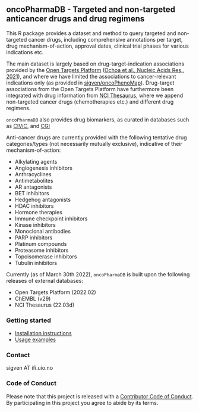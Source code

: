 
<br>

## oncoPharmaDB - Targeted and non-targeted anticancer drugs and drug regimens


This R package provides a dataset and method to query targeted and non-targeted cancer drugs, including comprehensive annotations per target, drug mechanism-of-action, approval dates, clinical trial phases for various indications etc. 

The main dataset is largely based on drug-target-indication associations provided by the [Open Targets Platform](https://targetvalidation.org) ([Ochoa et al., Nucleic Acids Res., 2021](https://doi.org/10.1093/nar/gkaa1027)), and where we have limited the associations to cancer-relevant indications only (as provided in [sigven/oncoPhenoMap](https://github.com/sigven/oncoPhenoMap)). Drug-target associations from the Open Targets Platform have furthermore been integrated with drug information from [NCI Thesaurus](https://ncithesaurus.nci.nih.gov/ncitbrowser/), where we append non-targeted cancer drugs (chemotherapies etc.) and different drug regimens. 

`oncoPharmaDB` also provides drug biomarkers, as curated in databases such as [CIViC](https://civicdb.org), and [CGI](https://cancergenomeinterpreter.org)

Anti-cancer drugs are currently provided with the following tentative drug categories/types (not necessarily mutually exclusive), indicative of their mechanism-of-action:

* Alkylating agents
* Angiogenesis inhibitors
* Anthracyclines
* Antimetabolites
* AR antagonists
* BET inhibitors
* Hedgehog antagonists
* HDAC inhibitors
* Hormone therapies
* Immune checkpoint inhibitors
* Kinase inhibitors
* Monoclonal antibodies
* PARP inhibitors
* Platinum compounds
* Proteasome inhibitors
* Topoisomerase inhibitors
* Tubulin inhibitors

Currently (as of March 30th 2022), `oncoPharmaDB` is built upon the following 
releases of external databases:

 - Open Targets Platform (2022.02)
 - ChEMBL (v29)
 - NCI Thesaurus (22.03d)

### Getting started

* [Installation instructions](articles/installation.html)
* [Usage examples](articles/running.html)

### Contact

sigven AT ifi.uio.no

### Code of Conduct

Please note that this project is released with a [Contributor Code of Conduct](https://github.com/sigven/oncoPharmaDB/blob/main/.github/CODE_OF_CONDUCT.md). By participating in this project you agree to abide by its terms.
